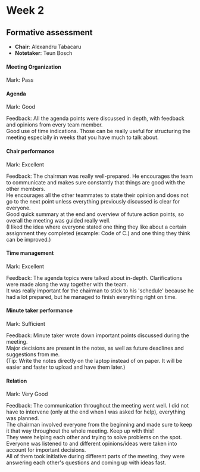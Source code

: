 
# Week 2

## Formative assessment

- **Chair**: Alexandru Tabacaru
- **Notetaker**: Teun Bosch


#### Meeting Organization

Mark: Pass

#### Agenda

Mark: Good

Feedback: All the agenda points were discussed in depth, with feedback and opinions from every team member.  
Good use of time indications. Those can be really useful for structuring the meeting especially in weeks that you have much to talk about.

#### Chair performance

Mark: Excellent

Feedback: The chairman was really well-prepared. He encourages the team to communicate and makes sure constantly that things are good with the other members.  
He encourages all the other teammates to state their opinion and does not go to the next point unless everything previously discussed is clear for everyone.  
Good quick summary at the end and overview of future action points, so overall the meeting was guided really well.  
(I liked the idea where everyone stated one thing they like about a certain assignment they completed (example: Code of C.) and one thing they think can be improved.)  

#### Time management

Mark: Excellent

Feedback: The agenda topics were talked about in-depth. Clarifications were made along the way together with the team.  
It was really important for the chairman to stick to his 'schedule' because he had a lot prepared, but he managed to finish everything right on time.

#### Minute taker performance

Mark: Sufficient

Feedback: Minute taker wrote down important points discussed during the meeting.      
Major decisions are present in the notes, as well as future deadlines and suggestions from me.    
(Tip: Write the notes directly on the laptop instead of on paper. It will be easier and faster to upload and have them later.)

#### Relation

Mark: Very Good

Feedback: The communication throughout the meeting went well. I did not have to intervene (only at the end when I was asked for help), everything was planned.  
The chairman involved everyone from the beginning and made sure to keep it that way throughout the whole meeting. Keep up with this!   
They were helping each other and trying to solve problems on the spot.   
Everyone was listened to and different opinions/ideas were taken into account for important decisions.  
All of them took initiative during different parts of the meeting, they were answering each other's questions and coming up with ideas fast.

